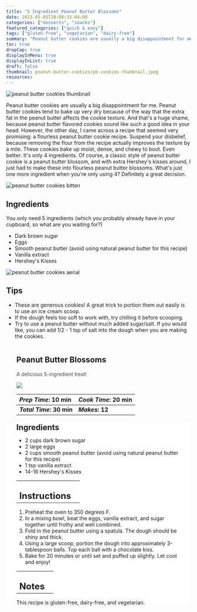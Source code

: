 ```yaml
---
title: "5 Ingredient Peanut Butter Blossoms"
date: 2023-05-05T20:08:33-04:00
categories: ["desserts", "snacks"]
featured_categories: ["quick & easy"]
tags: ["gluten-free", "vegetarian", "dairy-free"]
summary: "Peanut butter cookies are usually a big disappointment for me. Peanut butter cookies tend to bake up very dry because of the way that the extra fat in the peanut butter affects the cookie texture. And that's a huge shame, because peanut butter flavored cookies sound like such a good idea in your head."
toc: true
dropCap: true
displayInMenu: true
displayInList: true
draft: false
thumbnail: peanut-butter-cookies/pb-cookies-thumbnail.jpeg
resources:
---
```


![peanut butter cookies thumbnail](../../peanut-butter-cookies/pb-cookies-fern.jpeg)

Peanut butter cookies are usually a big disappointment for me. Peanut butter cookies tend to bake up very dry because of the way that the extra fat in the peanut butter affects the cookie texture. And that's a huge shame, because peanut butter flavored cookies sound like such a good idea in your head. However, the other day, I came across a recipe that seemed very promising: a flourless peanut butter cookie recipe. Suspend your disbelief, because removing the flour from the recipe actually improves the texture by a mile. These cookies bake up moist, dense, and chewy to boot. Even better: It's only 4 ingredients. Of course, a classic style of peanut butter cookie is a peanut butter blossom, and with extra Hershey's kisses around, I just had to make these into flourless peanut butter blossoms. What's just one more ingredient when you're only using 4? Definitely a great decision.

![peanut butter cookies bitten](../../peanut-butter-cookies/pb-cookies-bite.jpeg)

## Ingredients

You only need 5 ingredients (which you probably already have in your cupboard, so what are you waiting for?)

- Dark brown sugar
- Eggs
- Smooth peanut butter (avoid using natural peanut butter for this recipe)
- Vanilla extract
- Hershey's Kisses

![peanut butter cookies aerial](../../peanut-butter-cookies/pb-cookies-aerial.jpeg)

## Tips

- These are generous cookies! A great trick to portion them out easily is to use an ice cream scoop.
- If the dough feels too soft to work with, try chilling it before scooping.
- Try to use a peanut butter without much added sugar/salt. If you would like, you can add 1/2 - 1 tsp of salt into the dough when you are making the cookies.

<div class = "bg-pink-100 dark:bg-gray-700"  id = "recipe"> 
<div class = "bg-pink-100 dark:bg-gray-700"  style = "padding-left:2em; margin-top:0; margin-bottom:0;">

<div style="display:grid; align-items:start; justify-content:space-between; padding-right:2em" class="grid-cols-2 gap-2 md:gap-4 lg:gap-8 xl:gap-12"><div class = "mb-8"><h2>Peanut Butter Blossoms</h2><p style = "font-weight: 300;">A delicious 5-ingredient treat!</p></div> <img src="../../peanut-butter-cookies/pb-cookies-bite.jpeg" class="w-full h-auto mx-auto"></div>

| _Prep Time_: 10 min  | _Cook Time_: 20 min  |
| :--- | :--- |
| **_Total Time_: 30 min** | **_Makes_: 12**  |

</div>
<div style="background-color: white; padding-left:2em; padding-right:2em; border-width:3px; border-color:lavenderblush; margin-top:0;">
 <div><h2 style = "margin-top:1em; margin-bottom:0;" >Ingredients</h2></div>

- 2 cups dark brown sugar
- 2 large eggs
- 2 cups smooth peanut butter (avoid using natural peanut butter for this recipe)
- 1 tsp vanilla extract
- 14-16 Hershey's Kisses

|   |    |
| :--- | :--- |
| <div><h2 style = "margin-top:1em; margin-bottom:0;" >Instructions</h2></div>|   |

1. Preheat the oven to 350 degrees F.
2. In a mixing bowl, beat the eggs, vanilla extract, and sugar together until frothy and well combined.
3. Fold in the peanut butter using a spatula. The dough should be shiny and thick. 
4. Using a large scoop, portion the dough into approximately 3-tablespoon balls. Top each ball with a chocolate kiss.
5. Bake for 20 minutes or until set and puffed up slightly. Let cool and enjoy! 

|   |    |
| :--- | :--- |
| <div><h2 style = "margin-top:1em; margin-bottom:0;" >Notes</h2></div>|   |

This recipe is gluten-free, dairy-free, and vegetarian.

</div>
</div>